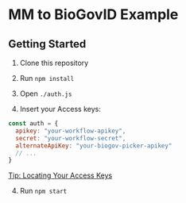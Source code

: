 # MM to BioGovID Example

## Getting Started

1. Clone this repository

2. Run `npm install`

3. Open `./auth.js`

4. Insert your Access keys:

```js
const auth = {
  apikey: "your-workflow-apikey",
  secret: "your-workflow-secret",
  alternateApiKey: "your-biogov-picker-apikey"
  // ...
}
```

<a target="_blank" href="https://docs.iddataweb.com/docs/workflow-access-keys">Tip: Locating Your Access Keys<a>

4. Run `npm start`
